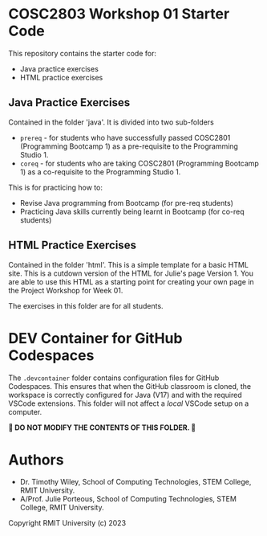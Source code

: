 # COSC2803 Workshop 01 Starter Code
This repository contains the starter code for:
* Java practice exercises
* HTML practice exercises

## Java Practice Exercises
Contained in the folder 'java'.
It is divided into two sub-folders

* `prereq` - for students who have successfully passed COSC2801 (Programming Bootcamp 1) as a pre-requisite to the Programming Studio 1.
* `coreq` - for students who are taking COSC2801 (Programming Bootcamp 1) as a co-requisite to the Programming Studio 1.

This is for practicing how to:

* Revise Java programming from Bootcamp (for pre-req students)
* Practicing Java skills currently being learnt in Bootcamp (for co-req students)

## HTML Practice Exercises
Contained in the folder 'html'.
This is a simple template for a basic HTML site. This is a cutdown version of the HTML for Julie's page Version 1. You are able to use this HTML as a starting point for creating your own page in the Project Workshop for Week 01.

The exercises in this folder are for all students.

# DEV Container for GitHub Codespaces
The ```.devcontainer``` folder contains configuration files for GitHub Codespaces.
This ensures that when the GitHub classroom is cloned, the workspace is correctly configured for Java (V17) and with the required VSCode extensions.
This folder will not affect a *local* VSCode setup on a computer.

**🚨 DO NOT MODIFY THE CONTENTS OF THIS FOLDER. 🚨**

# Authors
* Dr. Timothy Wiley, School of Computing Technologies, STEM College, RMIT University.
* A/Prof. Julie Porteous, School of Computing Technologies, STEM College, RMIT University.

Copyright RMIT University (c) 2023
